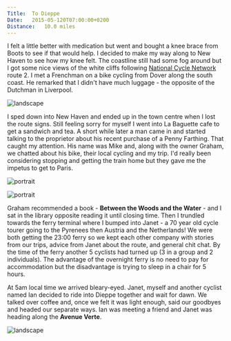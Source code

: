 ```yaml
---
Title:	To Dieppe
Date:	2015-05-120T07:00:00+0200
Distance:	10.0 miles
---
```


I felt a little better with medication but went and bought a knee brace from Boots to see if that would help. I decided to make my way along to New Haven to see how my knee felt. The coastline still had some fog around but I got some nice views of the white cliffs following [National Cycle Network](http://www.sustrans.org.uk/ncn/map/national-cycle-network/about-network) route 2. I met a Frenchman on a bike cycling from Dover along the south coast. He remarked that I didn't have much luggage - the opposite of the Dutchman in Liverpool. 

![landscape](https://farm8.staticflickr.com/7781/16908985413_ceb689c77d.jpg "Coastal flowers")

I sped down into New Haven and ended up in the town centre when I lost the route signs. Still feeling sorry for myself I went into La Baguette cafe to get a sandwich and tea. A short while later a man came in and started talking to the proprietor about his recent purchase of a Penny Farthing. That caught my attention. His name was Mike and, along with the owner Graham, we chatted about his bike, their local cycling and my trip. I'd really been considering stopping and getting the train home but they gave me the impetus to get to Paris. 

![portrait](https://farm1.staticflickr.com/538/19424974396_b1d3d4fc8f_z_d.jpg "Mike")

![portrait](https://farm1.staticflickr.com/561/18830429593_57080f2d57_z_d.jpg "Graham of La Baguette cafe, New Haven")

Graham recommended a book - __Between the Woods and the Water__ - and I sat in the library opposite reading it until closing time. Then I trundled towards the ferry terminal where I bumped into Janet - a 70 year old cycle tourer going to the Pyrenees then Austria and the Netherlands! We were both getting the 23:00 ferry so we kept each other company with stories from our trips, advice from Janet about the route, and general chit chat. By the time of the ferry another 5 cyclists had turned up (3 in a group and 2 individuals). The advantage of the overnight ferry is no need to pay for accommodation but the disadvantage is trying to sleep in a chair for 5 hours. 

At 5am local time we arrived bleary-eyed. Janet, myself and another cyclist named Ian decided to ride into Dieppe together and wait for dawn. We talked over coffee and, once we felt it was light enough, said our goodbyes and headed our separate ways. Ian was meeting a friend and Janet was heading along the __Avenue Verte__.

![landscape](https://farm1.staticflickr.com/289/19424971986_f4e3ff1b02_z_d.jpg "Janet and Ian")